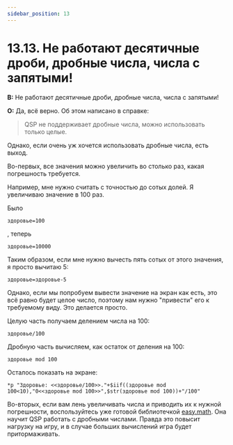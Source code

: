 ```yaml
---
sidebar_position: 13
---
```


# 13.13. Не работают десятичные дроби, дробные числа, числа с запятыми!
<!-- [:faq_13_13] -->

**В:** Не работают десятичные дроби, дробные числа, числа с запятыми!

**О:**
Да, всё верно. Об этом написано в справке:

> QSP не поддерживает дробные числа, можно использовать только целые.

Однако, если очень уж хочется использовать дробные числа, есть выход.

Во-первых, все значения можно увеличить во столько раз, какая погрешность требуется.

Например, мне нужно считать с точностью до сотых долей. Я увеличиваю значение в 100 раз.

Было
```qsp
здоровье=100
```
, теперь
```qsp
здоровье=10000
```
Таким образом, если мне нужно вычесть пять сотых от этого значения, я просто вычитаю 5:
```qsp
здоровье=здоровье-5
```
Однако, если мы попробуем вывести значение на экран как есть, это всё равно будет целое число, поэтому нам нужно "привести" его к требуемому виду. Это делается просто.

Целую часть получаем делением числа на 100:
```qsp		
здоровье/100
```
Дробную часть вычисляем, как остаток от деления на 100:
```qsp
здоровье mod 100
```
Осталось показать на экране:
```qsp
*p "Здоровье: <<здоровье/100>>."+$iif((здоровье mod 100<10),"0<<здоровье mod 100>>",$str(здоровье mod 100))+"/100"
```
Во-вторых, если вам лень увеличивать числа и приводить их к нужной погрешности, воспользуйтесь уже готовой библиотечкой [easy.math](http://aleksversus.narod.ru/index/easy_math_qsp/0-56). Она научит QSP работать с дробными числами. Правда это повысит нагрузку на игру, и в случае больших вычислений игра будет притормаживать.
